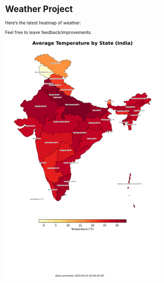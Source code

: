 # Weather Project

Here’s the latest heatmap of weather:

Feel free to leave feedback/improvements.

![India Heatmap](docs/assets/india_heatmap.png?v=D22E25)
